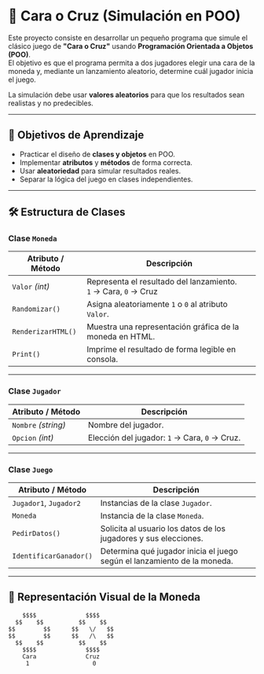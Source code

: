 # 🎲 Cara o Cruz (Simulación en POO)

Este proyecto consiste en desarrollar un pequeño programa que simule el clásico juego de **"Cara o Cruz"** usando **Programación Orientada a Objetos (POO)**.  
El objetivo es que el programa permita a dos jugadores elegir una cara de la moneda y, mediante un lanzamiento aleatorio, determine cuál jugador inicia el juego.  

La simulación debe usar **valores aleatorios** para que los resultados sean realistas y no predecibles.

---

## 🎯 Objetivos de Aprendizaje
- Practicar el diseño de **clases y objetos** en POO.
- Implementar **atributos** y **métodos** de forma correcta.
- Usar **aleatoriedad** para simular resultados reales.
- Separar la lógica del juego en clases independientes.

---

## 🛠️ Estructura de Clases

### **Clase `Moneda`**
| Atributo / Método | Descripción |
|-------------------|-------------|
| `Valor` *(int)* | Representa el resultado del lanzamiento. <br> `1` → Cara, `0` → Cruz |
| `Randomizar()` | Asigna aleatoriamente `1` o `0` al atributo `Valor`. |
| `RenderizarHTML()` | Muestra una representación gráfica de la moneda en HTML. |
| `Print()` | Imprime el resultado de forma legible en consola. |

---

### **Clase `Jugador`**
| Atributo / Método | Descripción |
|-------------------|-------------|
| `Nombre` *(string)* | Nombre del jugador. |
| `Opcion` *(int)* | Elección del jugador: `1` → Cara, `0` → Cruz. |

---

### **Clase `Juego`**
| Atributo / Método | Descripción |
|-------------------|-------------|
| `Jugador1`, `Jugador2` | Instancias de la clase `Jugador`. |
| `Moneda` | Instancia de la clase `Moneda`. |
| `PedirDatos()` | Solicita al usuario los datos de los jugadores y sus elecciones. |
| `IdentificarGanador()` | Determina qué jugador inicia el juego según el lanzamiento de la moneda. |

---

## 📜 Representación Visual de la Moneda

```text
    $$$$              $$$$
  $$    $$          $$    $$
$$        $$      $$   \/   $$
$$        $$      $$   /\   $$
  $$    $$          $$    $$
    $$$$              $$$$
	Cara              Cruz
     1                  0
